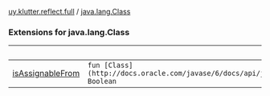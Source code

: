 [uy.klutter.reflect.full](../index.md) / [java.lang.Class](.)


### Extensions for java.lang.Class

|&nbsp;|&nbsp;|
|---|---|
| [isAssignableFrom](is-assignable-from.md) | `fun [Class](http://docs.oracle.com/javase/6/docs/api/java/lang/Class.html)&lt;*&gt;.isAssignableFrom(other:&nbsp;KType): Boolean` |

